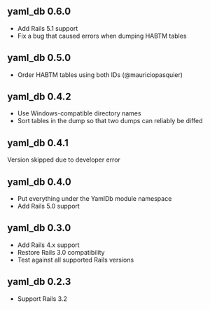 ## yaml_db 0.6.0

* Add Rails 5.1 support
* Fix a bug that caused errors when dumping HABTM tables

## yaml_db 0.5.0

* Order HABTM tables using both IDs (@mauriciopasquier)

## yaml_db 0.4.2

* Use Windows-compatible directory names
* Sort tables in the dump so that two dumps can reliably be diffed

## yaml_db 0.4.1

Version skipped due to developer error

## yaml_db 0.4.0

* Put everything under the YamlDb module namespace
* Add Rails 5.0 support

## yaml_db 0.3.0

* Add Rails 4.x support
* Restore Rails 3.0 compatibility
* Test against all supported Rails versions

## yaml_db 0.2.3

* Support Rails 3.2
